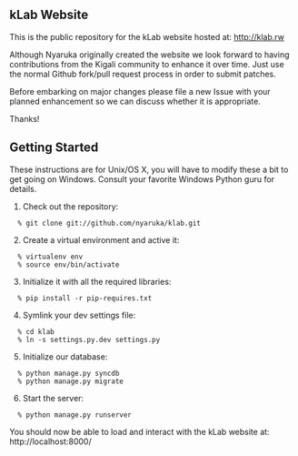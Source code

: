 ## kLab Website

This is the public repository for the kLab website hosted at: http://klab.rw

Although Nyaruka originally created the website we look forward to having contributions from the Kigali community to enhance it over time.  Just use the normal Github fork/pull request process in order to submit patches.

Before embarking on major changes please file a new Issue with your planned enhancement so we can discuss whether it is appropriate.

Thanks!

## Getting Started

These instructions are for Unix/OS X, you will have to modify these a bit to get going on Windows.  Consult your favorite Windows Python guru for details.

1. Check out the repository:
```
  % git clone git://github.com/nyaruka/klab.git
```
2. Create a virtual environment and active it:
```  
  % virtualenv env
  % source env/bin/activate
```
3. Initialize it with all the required libraries:
```   
  % pip install -r pip-requires.txt
```
4. Symlink your dev settings file:
```
  % cd klab
  % ln -s settings.py.dev settings.py
```
5. Initialize our database:
```
  % python manage.py syncdb
  % python manage.py migrate
```
6. Start the server:
```
  % python manage.py runserver
```
You should now be able to load and interact with the kLab website at: http://localhost:8000/
